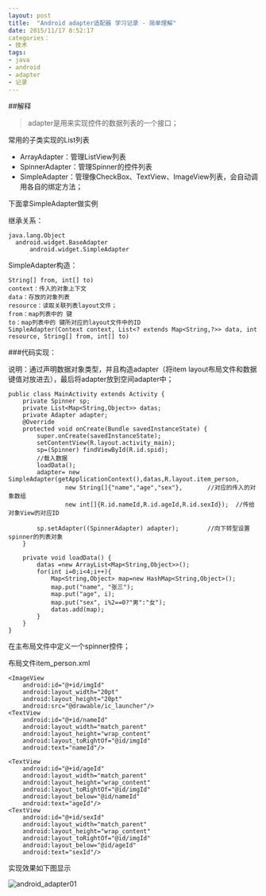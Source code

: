 ```yaml
---
layout: post
title:  "Android adapter适配器 学习记录 - 简单理解"
date: 2015/11/17 8:52:17  
categories：
- 技术
tags:
- java 
- android
- adapter
- 记录
---
```


##解释

>adapter是用来实现控件的数据列表的一个接口；

常用的子类实现的List列表

- ArrayAdapter：管理ListView列表
- SpinnerAdapter：管理Spinner的控件列表
- SimpleAdapter：管理像CheckBox、TextView、ImageView列表，会自动调用各自的绑定方法；

下面拿SimpleAdapter做实例

继承关系：

	java.lang.Object
	  android.widget.BaseAdapter
	      android.widget.SimpleAdapter

SimpleAdapter构造：
	
	String[] from, int[] to) 
	context：传入的对象上下文
	data：存放的对象列表
	resource：读取关联列表layout文件；
	from：map列表中的 键
	to：map列表中的 键所对应的layout文件中的ID
	SimpleAdapter(Context context, List<? extends Map<String,?>> data, int resource, String[] from, int[] to) 


###代码实现：

说明：通过声明数据对象类型，并且构造adapter（将item layout布局文件和数据键值对放进去），最后将adapter放到空间adapter中；

	public class MainActivity extends Activity {
		private Spinner sp;
		private List<Map<String,Object>> datas;
		private Adapter adapter;
		@Override
		protected void onCreate(Bundle savedInstanceState) {
			super.onCreate(savedInstanceState);
			setContentView(R.layout.activity_main);
			sp=(Spinner) findViewById(R.id.spid);
			//载入数据
			loadData();
			adapter= new SimpleAdapter(getApplicationContext(),datas,R.layout.item_person, 
					new String[]{"name","age","sex"},		//对应的传入的对象数组
					new int[]{R.id.nameId,R.id.ageId,R.id.sexId});	//传给对象View的对应ID
			
			sp.setAdapter((SpinnerAdapter) adapter);		//向下转型设置spinner的列表对象
		}
		
		private void loadData() {
			datas =new ArrayList<Map<String,Object>>();
			for(int i=0;i<4;i++){
				Map<String,Object> map=new HashMap<String,Object>();
				map.put("name", "张三");
				map.put("age", i);
				map.put("sex", i%2==0?"男":"女");
				datas.add(map);
			}
		}
	}


在主布局文件中定义一个spinner控件；

布局文件item_person.xml
	
	<ImageView
        android:id="@+id/imgId"
        android:layout_width="20pt"
        android:layout_height="20pt"
        android:src="@drawable/ic_launcher"/>
	<TextView
	    android:id="@+id/nameId"
        android:layout_width="match_parent"
        android:layout_height="wrap_content"
        android:layout_toRightOf="@id/imgId"
        android:text="nameId"/>
	
	<TextView
	    android:id="@+id/ageId"
        android:layout_width="match_parent"
        android:layout_height="wrap_content"
        android:layout_toRightOf="@id/imgId"
        android:layout_below="@id/nameId"
        android:text="ageId"/>
	<TextView
	    android:id="@+id/sexId"
        android:layout_width="match_parent"
        android:layout_height="wrap_content"
        android:layout_toRightOf="@id/imgId"
        android:layout_below="@id/ageId"
        android:text="sexId"/>


实现效果如下图显示

![android_adapter01](http://i.imgur.com/r2SyxVx.png)